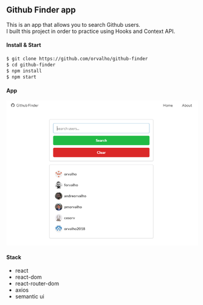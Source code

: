 ## Github Finder app

This is an app that allows you to search Github users.</br>
I built this project in order to practice using Hooks and Context API.

#### Install & Start

    $ git clone https://github.com/orvalho/github-finder
    $ cd github-finder
    $ npm install
    $ npm start

#### App

![app](public/img/app.png)

#### Stack

- react
- react-dom
- react-router-dom
- axios
- semantic ui
